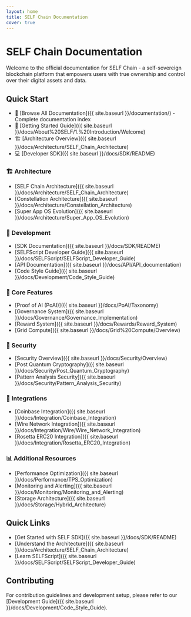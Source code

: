 ```yaml
---
layout: home
title: SELF Chain Documentation
cover: true
---
```


# SELF Chain Documentation

Welcome to the official documentation for SELF Chain - a self-sovereign blockchain platform that empowers users with true ownership and control over their digital assets and data.

## Quick Start

- 📖 [Browse All Documentation]({{ site.baseurl }}/documentation/) - Complete documentation index
- 🚀 [Getting Started Guide]({{ site.baseurl }}/docs/About%20SELF/1.%20Introduction/Welcome)
- 🏗️ [Architecture Overview]({{ site.baseurl }}/docs/Architecture/SELF_Chain_Architecture)
- 💻 [Developer SDK]({{ site.baseurl }}/docs/SDK/README)

### 🏗️ Architecture
- [SELF Chain Architecture]({{ site.baseurl }}/docs/Architecture/SELF_Chain_Architecture)
- [Constellation Architecture]({{ site.baseurl }}/docs/Architecture/Constellation_Architecture)
- [Super App OS Evolution]({{ site.baseurl }}/docs/Architecture/Super_App_OS_Evolution)

### 🔧 Development
- [SDK Documentation]({{ site.baseurl }}/docs/SDK/README)
- [SELFScript Developer Guide]({{ site.baseurl }}/docs/SELFScript/SELFScript_Developer_Guide)
- [API Documentation]({{ site.baseurl }}/docs/API/API_documentation)
- [Code Style Guide]({{ site.baseurl }}/docs/Development/Code_Style_Guide)

### 🎯 Core Features
- [Proof of AI (PoAI)]({{ site.baseurl }}/docs/PoAI/Taxonomy)
- [Governance System]({{ site.baseurl }}/docs/Governance/Governance_Implementation)
- [Reward System]({{ site.baseurl }}/docs/Rewards/Reward_System)
- [Grid Compute]({{ site.baseurl }}/docs/Grid%20Compute/Overview)

### 🔐 Security
- [Security Overview]({{ site.baseurl }}/docs/Security/Overview)
- [Post Quantum Cryptography]({{ site.baseurl }}/docs/Security/Post_Quantum_Cryptography)
- [Pattern Analysis Security]({{ site.baseurl }}/docs/Security/Pattern_Analysis_Security)

### 🔗 Integrations
- [Coinbase Integration]({{ site.baseurl }}/docs/Integration/Coinbase_Integration)
- [Wire Network Integration]({{ site.baseurl }}/docs/Integration/Wire/Wire_Network_Integration)
- [Rosetta ERC20 Integration]({{ site.baseurl }}/docs/Integration/Rosetta_ERC20_Integration)

### 📊 Additional Resources
- [Performance Optimization]({{ site.baseurl }}/docs/Performance/TPS_Optimization)
- [Monitoring and Alerting]({{ site.baseurl }}/docs/Monitoring/Monitoring_and_Alerting)
- [Storage Architecture]({{ site.baseurl }}/docs/Storage/Hybrid_Architecture)

## Quick Links

- [Get Started with SELF SDK]({{ site.baseurl }}/docs/SDK/README)
- [Understand the Architecture]({{ site.baseurl }}/docs/Architecture/SELF_Chain_Architecture)
- [Learn SELFScript]({{ site.baseurl }}/docs/SELFScript/SELFScript_Developer_Guide)

## Contributing

For contribution guidelines and development setup, please refer to our [Development Guide]({{ site.baseurl }}/docs/Development/Code_Style_Guide).